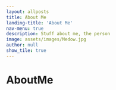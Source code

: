 ```yaml
---
layout: allposts
title: About Me
landing-title: 'About Me'
nav-menu: true
description: Stuff about me, the person
image: assets/images/Medow.jpg
author: null
show_tile: true
---
```


<h1>AboutMe</h1>


